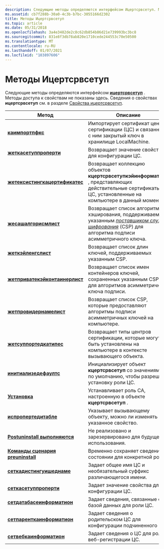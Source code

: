 ```yaml
---
description: Следующие методы определяются интерфейсом Ицертсрвсетуп. Методы доступа к свойствам не показаны здесь. Сведения о свойствах Ицертсрвсетуп см. в разделе Свойства Ицертсрвсетуп.
ms.assetid: cb7f288b-30a0-4c3b-b7bc-3055166d2302
title: Методы Ицертсрвсетуп
ms.topic: article
ms.date: 05/31/2018
ms.openlocfilehash: 3a4e3482de2c8c62db854b86d21e739993bc3bc8
ms.sourcegitcommit: 831e8f3db78ab820e1710cede244553c70e50500
ms.translationtype: MT
ms.contentlocale: ru-RU
ms.lasthandoff: 01/07/2021
ms.locfileid: "103897606"
---
```

# <a name="methods-of-icertsrvsetup"></a>Методы Ицертсрвсетуп

Следующие методы определяются интерфейсом [**ицертсрвсетуп**](/windows/desktop/api/Casetup/nn-casetup-icertsrvsetup) . Методы доступа к свойствам не показаны здесь. Сведения о свойствах **ицертсрвсетуп** см. в разделе [Свойства ицертсрвсетуп](properties-of-icertsrvsetup.md).



| Метод                                                                         | Описание                                                                                                                                                                                                                                               |
|--------------------------------------------------------------------------------|-----------------------------------------------------------------------------------------------------------------------------------------------------------------------------------------------------------------------------------------------------------|
| [**каимпортпфкс**](/windows/desktop/api/Casetup/nf-casetup-icertsrvsetup-caimportpfx)                               | Импортирует сертификат центра сертификации (ЦС) и связанный с ним закрытый ключ в хранилище LocalMachine.                                                                                                                                          |
| [**жеткасетуппроперти**](/windows/desktop/api/Casetup/nf-casetup-icertsrvsetup-getcasetupproperty)                 | Возвращает значение свойства для конфигурации ЦС.                                                                                                                                                                                                             |
| [**жетексистингкацертификатес**](/windows/desktop/api/Casetup/nf-casetup-icertsrvsetup-getexistingcacertificates)   | Возвращает коллекцию объектов **кцертсрвсетупкэйинформатион** , представляющих действительные сертификаты ЦС, установленные на компьютере в данный момент.                                                                                                                  |
| [**жесашалгорисмлист**](/windows/desktop/api/Casetup/nf-casetup-icertsrvsetup-gethashalgorithmlist)             | Возвращает список алгоритмов хэширования, поддерживаемых указанным [*поставщиком служб шифрования*](../secgloss/c-gly.md) (CSP) для алгоритма подписи асимметричного ключа. |
| [**жеткэйленгслист**](/windows/desktop/api/Casetup/nf-casetup-icertsrvsetup-getkeylengthlist)                     | Возвращает список длин ключей, поддерживаемых указанным CSP.                                                                                                                                                                                              |
| [**жетприватекэйконтаинерлист**](/windows/desktop/api/Casetup/nf-casetup-icertsrvsetup-getprivatekeycontainerlist) | Возвращает список имен контейнеров ключей, сохраненных указанным CSP для алгоритмов асимметричного ключа подписи.                                                                                                                                                 |
| [**жетпровидернамелист**](/windows/desktop/api/Casetup/nf-casetup-icertsrvsetup-getprovidernamelist)               | Возвращает список CSP, которые предоставляют алгоритмы подписи асимметричных ключей на компьютере.                                                                                                                                                                   |
| [**жетсуппортедкатипес**](/windows/desktop/api/Casetup/nf-casetup-icertsrvsetup-getsupportedcatypes)               | Возвращает типы центров сертификации, которые могут быть установлены на компьютере в контексте вызывающего объекта.                                                                                                                                                                       |
| [**инитиализедефаултс**](/windows/desktop/api/Casetup/nf-casetup-icertsrvsetup-initializedefaults)                 | Инициализирует объект **кцертсрвсетуп** со значениями по умолчанию, чтобы разрешить установку роли ЦС.                                                                                                                                                           |
| [**Установка**](/windows/desktop/api/Casetup/nf-casetup-icertsrvsetup-install)                                       | Устанавливает роль CA, настроенную в объекте **кцертсрвсетуп** .                                                                                                                                                                                         |
| [**испропертедитабле**](/windows/desktop/api/Casetup/nf-casetup-icertsrvsetup-ispropertyeditable)                 | Указывает вызывающему объекту, можно ли изменять указанное свойство.                                                                                                                                                                                       |
| [**Postuninstall выполняются**](/windows/desktop/api/Casetup/nf-casetup-icertsrvsetup-postuninstall)                           | Не реализовано и зарезервировано для будущего использования.                                                                                                                                                                                                        |
| [**Команды сценария preuninstall**](/windows/desktop/api/Casetup/nf-casetup-icertsrvsetup-preuninstall)                             | Временно сохраняет сведения о состоянии для конкретной роли.                                                                                                                                                                                                        |
| [**сеткадистингуишеднаме**](/windows/desktop/api/Casetup/nf-casetup-icertsrvsetup-setcadistinguishedname)         | Задает общее имя ЦС и необязательный суффикс различающегося имени.                                                                                                                                                                                          |
| [**сеткасетуппроперти**](/windows/desktop/api/Casetup/nf-casetup-icertsrvsetup-setcasetupproperty)                 | Задает значение свойства для конфигурации ЦС.                                                                                                                                                                                                             |
| [**сетдатабасеинформатион**](/windows/desktop/api/Casetup/nf-casetup-icertsrvsetup-setdatabaseinformation)         | Задает сведения, связанные с базой данных для роли ЦС.                                                                                                                                                                                                    |
| [**сетпаренткаинформатион**](/windows/desktop/api/Casetup/nf-casetup-icertsrvsetup-setparentcainformation)         | Задает сведения о родительском ЦС для конфигурации подчиненного ЦС.                                                                                                                                                                                        |
| [**сетвебкаинформатион**](/windows/desktop/api/Casetup/nf-casetup-icertsrvsetup-setwebcainformation)               | Задает сведения о ЦС для роли веб-регистрации ЦС.                                                                                                                                                                                                   |



 

 

 
